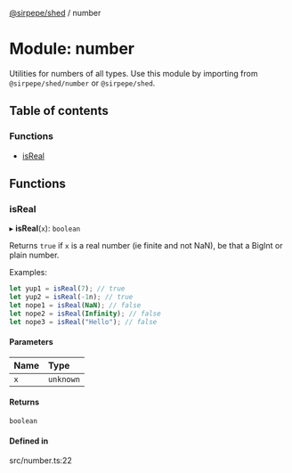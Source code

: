 [@sirpepe/shed](../README.md) / number

# Module: number

Utilities for numbers of all types. Use this module by importing from
`@sirpepe/shed/number` or `@sirpepe/shed`.

## Table of contents

### Functions

- [isReal](number.md#isreal)

## Functions

### isReal

▸ **isReal**(`x`): `boolean`

Returns `true` if `x` is a real number (ie finite and not NaN), be that a
BigInt or plain number.

Examples:

```javascript
let yup1 = isReal(7); // true
let yup2 = isReal(-1n); // true
let nope1 = isReal(NaN); // false
let nope2 = isReal(Infinity); // false
let nope3 = isReal("Hello"); // false
```

#### Parameters

| Name | Type |
| :------ | :------ |
| `x` | `unknown` |

#### Returns

`boolean`

#### Defined in

src/number.ts:22
